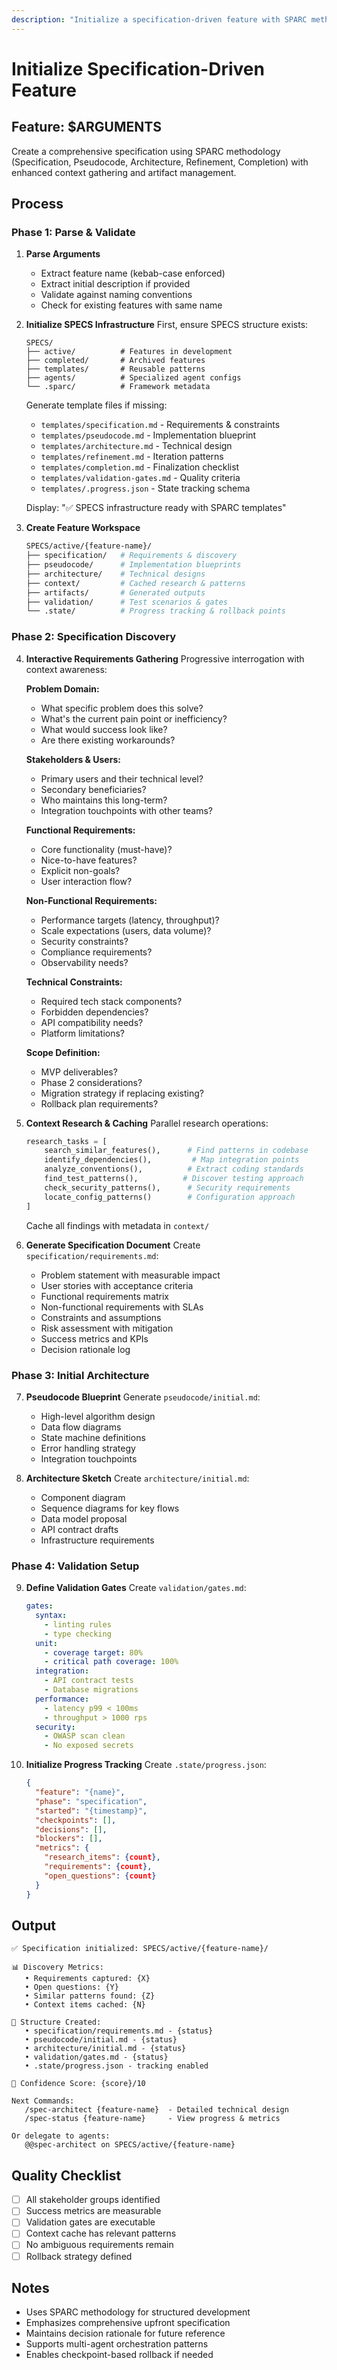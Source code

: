 ```yaml
---
description: "Initialize a specification-driven feature with SPARC methodology: /spec-init <feature-name> [description]"
---
```


# Initialize Specification-Driven Feature

## Feature: $ARGUMENTS

Create a comprehensive specification using SPARC methodology (Specification, Pseudocode, Architecture, Refinement, Completion) with enhanced context gathering and artifact management.

## Process

### Phase 1: Parse & Validate

1. **Parse Arguments**
   - Extract feature name (kebab-case enforced)
   - Extract initial description if provided
   - Validate against naming conventions
   - Check for existing features with same name

2. **Initialize SPECS Infrastructure**
   First, ensure SPECS structure exists:
   ```
   SPECS/
   ├── active/          # Features in development
   ├── completed/       # Archived features
   ├── templates/       # Reusable patterns
   ├── agents/          # Specialized agent configs
   └── .sparc/          # Framework metadata
   ```
   
   Generate template files if missing:
   - `templates/specification.md` - Requirements & constraints
   - `templates/pseudocode.md` - Implementation blueprint
   - `templates/architecture.md` - Technical design
   - `templates/refinement.md` - Iteration patterns
   - `templates/completion.md` - Finalization checklist
   - `templates/validation-gates.md` - Quality criteria
   - `templates/.progress.json` - State tracking schema
   
   Display: "✅ SPECS infrastructure ready with SPARC templates"

3. **Create Feature Workspace**
   ```bash
   SPECS/active/{feature-name}/
   ├── specification/   # Requirements & discovery
   ├── pseudocode/      # Implementation blueprints
   ├── architecture/    # Technical designs
   ├── context/         # Cached research & patterns
   ├── artifacts/       # Generated outputs
   ├── validation/      # Test scenarios & gates
   └── .state/          # Progress tracking & rollback points
   ```

### Phase 2: Specification Discovery

4. **Interactive Requirements Gathering**
   Progressive interrogation with context awareness:
   
   **Problem Domain:**
   - What specific problem does this solve?
   - What's the current pain point or inefficiency?
   - What would success look like?
   - Are there existing workarounds?
   
   **Stakeholders & Users:**
   - Primary users and their technical level?
   - Secondary beneficiaries?
   - Who maintains this long-term?
   - Integration touchpoints with other teams?
   
   **Functional Requirements:**
   - Core functionality (must-have)?
   - Nice-to-have features?
   - Explicit non-goals?
   - User interaction flow?
   
   **Non-Functional Requirements:**
   - Performance targets (latency, throughput)?
   - Scale expectations (users, data volume)?
   - Security constraints?
   - Compliance requirements?
   - Observability needs?
   
   **Technical Constraints:**
   - Required tech stack components?
   - Forbidden dependencies?
   - API compatibility needs?
   - Platform limitations?
   
   **Scope Definition:**
   - MVP deliverables?
   - Phase 2 considerations?
   - Migration strategy if replacing existing?
   - Rollback plan requirements?

5. **Context Research & Caching**
   Parallel research operations:
   ```python
   research_tasks = [
       search_similar_features(),      # Find patterns in codebase
       identify_dependencies(),         # Map integration points
       analyze_conventions(),          # Extract coding standards
       find_test_patterns(),          # Discover testing approach
       check_security_patterns(),      # Security requirements
       locate_config_patterns()        # Configuration approach
   ]
   ```
   Cache all findings with metadata in `context/`

6. **Generate Specification Document**
   Create `specification/requirements.md`:
   - Problem statement with measurable impact
   - User stories with acceptance criteria
   - Functional requirements matrix
   - Non-functional requirements with SLAs
   - Constraints and assumptions
   - Risk assessment with mitigation
   - Success metrics and KPIs
   - Decision rationale log

### Phase 3: Initial Architecture

7. **Pseudocode Blueprint**
   Generate `pseudocode/initial.md`:
   - High-level algorithm design
   - Data flow diagrams
   - State machine definitions
   - Error handling strategy
   - Integration touchpoints

8. **Architecture Sketch**
   Create `architecture/initial.md`:
   - Component diagram
   - Sequence diagrams for key flows
   - Data model proposal
   - API contract drafts
   - Infrastructure requirements

### Phase 4: Validation Setup

9. **Define Validation Gates**
   Create `validation/gates.md`:
   ```yaml
   gates:
     syntax:
       - linting rules
       - type checking
     unit:
       - coverage target: 80%
       - critical path coverage: 100%
     integration:
       - API contract tests
       - Database migrations
     performance:
       - latency p99 < 100ms
       - throughput > 1000 rps
     security:
       - OWASP scan clean
       - No exposed secrets
   ```

10. **Initialize Progress Tracking**
    Create `.state/progress.json`:
    ```json
    {
      "feature": "{name}",
      "phase": "specification",
      "started": "{timestamp}",
      "checkpoints": [],
      "decisions": [],
      "blockers": [],
      "metrics": {
        "research_items": {count},
        "requirements": {count},
        "open_questions": {count}
      }
    }
    ```

## Output

```
✅ Specification initialized: SPECS/active/{feature-name}/

📊 Discovery Metrics:
   • Requirements captured: {X}
   • Open questions: {Y}
   • Similar patterns found: {Z}
   • Context items cached: {N}

📁 Structure Created:
   • specification/requirements.md - {status}
   • pseudocode/initial.md - {status}
   • architecture/initial.md - {status}
   • validation/gates.md - {status}
   • .state/progress.json - tracking enabled

🎯 Confidence Score: {score}/10

Next Commands:
   /spec-architect {feature-name}  - Detailed technical design
   /spec-status {feature-name}     - View progress & metrics
   
Or delegate to agents:
   @@spec-architect on SPECS/active/{feature-name}
```

## Quality Checklist
- [ ] All stakeholder groups identified
- [ ] Success metrics are measurable
- [ ] Validation gates are executable
- [ ] Context cache has relevant patterns
- [ ] No ambiguous requirements remain
- [ ] Rollback strategy defined

## Notes
- Uses SPARC methodology for structured development
- Emphasizes comprehensive upfront specification
- Maintains decision rationale for future reference
- Supports multi-agent orchestration patterns
- Enables checkpoint-based rollback if needed